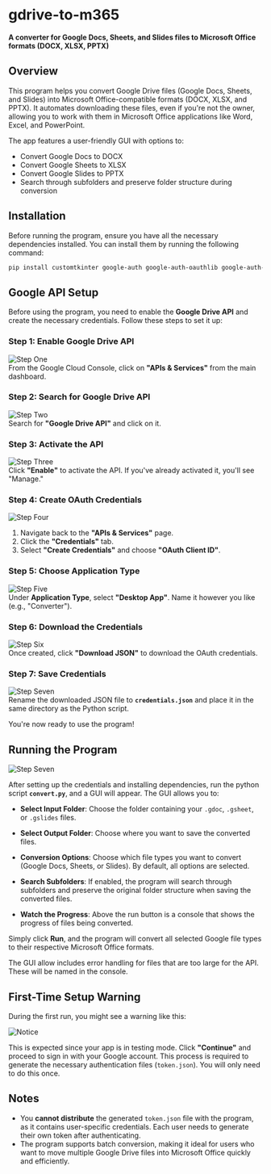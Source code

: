 # gdrive-to-m365  
**A converter for Google Docs, Sheets, and Slides files to Microsoft Office formats (DOCX, XLSX, PPTX)**

## Overview

This program helps you convert Google Drive files (Google Docs, Sheets, and Slides) into Microsoft Office-compatible formats (DOCX, XLSX, and PPTX). It automates downloading these files, even if you're not the owner, allowing you to work with them in Microsoft Office applications like Word, Excel, and PowerPoint.

The app features a user-friendly GUI with options to:
- Convert Google Docs to DOCX
- Convert Google Sheets to XLSX
- Convert Google Slides to PPTX
- Search through subfolders and preserve folder structure during conversion

## Installation

Before running the program, ensure you have all the necessary dependencies installed. You can install them by running the following command:

```bash
pip install customtkinter google-auth google-auth-oauthlib google-auth-httplib2 google-api-python-client
```

## Google API Setup

Before using the program, you need to enable the **Google Drive API** and create the necessary credentials. Follow these steps to set it up:

### Step 1: Enable Google Drive API

![Step One](./instructions/stepone.png)  
From the Google Cloud Console, click on **"APIs & Services"** from the main dashboard.

### Step 2: Search for Google Drive API

![Step Two](./instructions/steptwo.png)  
Search for **"Google Drive API"** and click on it.

### Step 3: Activate the API

![Step Three](./instructions/stepthree.png)  
Click **"Enable"** to activate the API. If you've already activated it, you'll see "Manage."

### Step 4: Create OAuth Credentials

![Step Four](./instructions/stepfour.png)  
1. Navigate back to the **"APIs & Services"** page.
2. Click the **"Credentials"** tab.
3. Select **"Create Credentials"** and choose **"OAuth Client ID"**.

### Step 5: Choose Application Type

![Step Five](./instructions/stepfive.png)  
Under **Application Type**, select **"Desktop App"**. Name it however you like (e.g., "Converter").

### Step 6: Download the Credentials

![Step Six](./instructions/stepsix.png)  
Once created, click **"Download JSON"** to download the OAuth credentials.

### Step 7: Save Credentials

![Step Seven](./instructions/stepseven.png)  
Rename the downloaded JSON file to **`credentials.json`** and place it in the same directory as the Python script.

You're now ready to use the program!

## Running the Program

![Step Seven](./instructions/program.png)  

After setting up the credentials and installing dependencies, run the python script **`convert.py`**, and a GUI will appear. The GUI allows you to:

- **Select Input Folder**: Choose the folder containing your `.gdoc`, `.gsheet`, or `.gslides` files.
- **Select Output Folder**: Choose where you want to save the converted files.
- **Conversion Options**: Choose which file types you want to convert (Google Docs, Sheets, or Slides). By default, all options are selected.
- **Search Subfolders**: If enabled, the program will search through subfolders and preserve the original folder structure when saving the converted files.

- **Watch the Progress**: Above the run button is a console that shows the progress of files being converted.

Simply click **Run**, and the program will convert all selected Google file types to their respective Microsoft Office formats.

The GUI allow includes error handling for files that are too large for the API. These will be named in the console. 

## First-Time Setup Warning

During the first run, you might see a warning like this:

![Notice](./instructions/notice.png)

This is expected since your app is in testing mode. Click **"Continue"** and proceed to sign in with your Google account. This process is required to generate the necessary authentication files (`token.json`). You will only need to do this once.

## Notes
- You **cannot distribute** the generated `token.json` file with the program, as it contains user-specific credentials. Each user needs to generate their own token after authenticating.
- The program supports batch conversion, making it ideal for users who want to move multiple Google Drive files into Microsoft Office quickly and efficiently.
